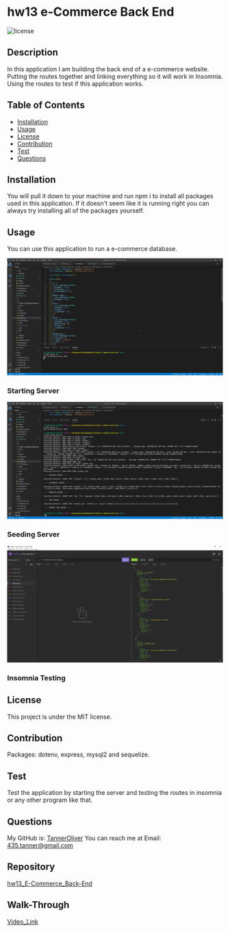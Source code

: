 # hw13 e-Commerce Back End

![license](https://img.shields.io/badge/license-MIT-red)

## Description

In this application I am building the back end of a e-commerce website. Putting the routes together and linking everything so it will work in Insomnia. Using the routes to test if this application works.

## Table of Contents

- [Installation](#installation)
- [Usage](#usage)
- [License](#license)
- [Contribution](#contribution)
- [Test](#test)
- [Questions](#questions)

## Installation

You will pull it down to your machine and run npm i to install all packages used in this application. If it doesn't seem like it is running right you can always try installing all of the packages yourself.

## Usage

You can use this application to run a e-commerce database.

![E-Commerce-BackEnd1](./utils/images/startingServer.png)

### Starting Server

![E-Commerce-BackEnd2](./utils/images/seedingServer.png)

### Seeding Server

![E-Commerce-BackEnd3](./utils/images/insomniaTest.png)

### Insomnia Testing

## License

This project is under the MIT license.

## Contribution

Packages: dotenv, express, mysql2 and sequelize.

## Test

Test the application by starting the server and testing the routes in insomnia or any other program like that.

## Questions

My GitHub is: [TannerOliver](https://github.com/TannerOliver)
You can reach me at Email: 435.tanner@gmail.com

## Repository

[hw13_E-Commerce_Back-End](https://github.com/TannerOliver/hw13-e-commerce-back-end)

## Walk-Through

[Video_Link](https://drive.google.com/file/d/1ezWgghrbm1H9EXfSmaLDHQz3JmI6cAkH/view?usp=sharing)
